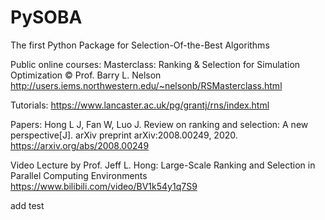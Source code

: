 # PySOBA
The first Python Package for Selection-Of-the-Best Algorithms

Public online courses:
Masterclass: Ranking & Selection for Simulation Optimization © Prof. Barry L. Nelson
http://users.iems.northwestern.edu/~nelsonb/RSMasterclass.html

Tutorials:
https://www.lancaster.ac.uk/pg/grantj/rns/index.html

Papers:
Hong L J, Fan W, Luo J. Review on ranking and selection: A new perspective[J]. arXiv preprint arXiv:2008.00249, 2020.
https://arxiv.org/abs/2008.00249


Video Lecture by Prof. Jeff L. Hong: Large-Scale Ranking and Selection in Parallel Computing Environments
https://www.bilibili.com/video/BV1k54y1q7S9


add test